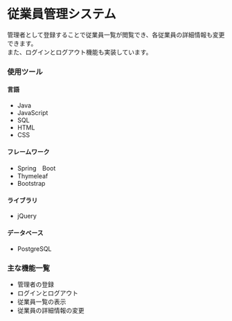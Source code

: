 # 従業員管理システム
管理者として登録することで従業員一覧が閲覧でき、各従業員の詳細情報も変更できます。
<br>
また、ログインとログアウト機能も実装しています。

### 使用ツール
#### 言語
- Java
- JavaScript
- SQL
- HTML
- CSS

#### フレームワーク
- Spring　Boot
- Thymeleaf
- Bootstrap

#### ライブラリ
- jQuery

#### データベース
- PostgreSQL

### 主な機能一覧
- 管理者の登録
- ログインとログアウト
- 従業員一覧の表示
- 従業員の詳細情報の変更
